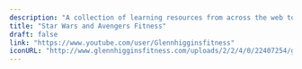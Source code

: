 ```yaml
---
description: "A collection of learning resources from across the web to help you skill up while at home"
title: "Star Wars and Avengers Fitness"
draft: false
link: "https://www.youtube.com/user/Glennhigginsfitness"
iconURL: "http://www.glennhigginsfitness.com/uploads/2/2/4/0/22407254/gh-no-back-copy.png"
---
```

